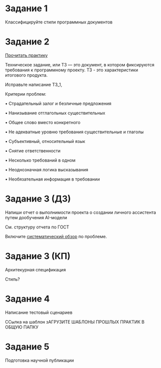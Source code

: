 # Задание 1

Классифицируйте стили программных документов

# Задание 2

[Прочитать практику](https://www.timuroki.ink/deadverb)

Техническое задание, или ТЗ — это документ, в котором фиксируются требования к программному проекту. ТЗ - это характеристики итогового продукта.

Исправьте написание  TЗ_1, 

Критерии проблем:

•	Страдательный залог и безличные предложения

•	Нанизывание отглагольных существительных

•	Общее слово вместо конкретного

•	Не адекватные уровню требования существительные и глаголы 

•	Субъективный, относительный язык

•	Снятие ответственности

•	Несколько требований в одном

•	Неоднозначная логика высказывания

•	Необязательная информация в требовании


# Задание 3 (ДЗ)
 
Напиши отчет о выполнимости проекта о создании личного ассистента путем дообучения AI-модели

См. структуру отчета по ГОСТ

Включите [систематический обзор]() по проблеме.


# Задание 3 (КП)
Архитекурная спецификация

Стиль?

# Задание 4 
Написание тестовый сценариев

ССылка на шаблон
зАГРУЗИТЕ ШАБЛОНЫ ПРОШЛЫХ ПРАКТИК В ОБЩУЮ ПАПКУ

# Задание 5
Подготовка научной публикации



